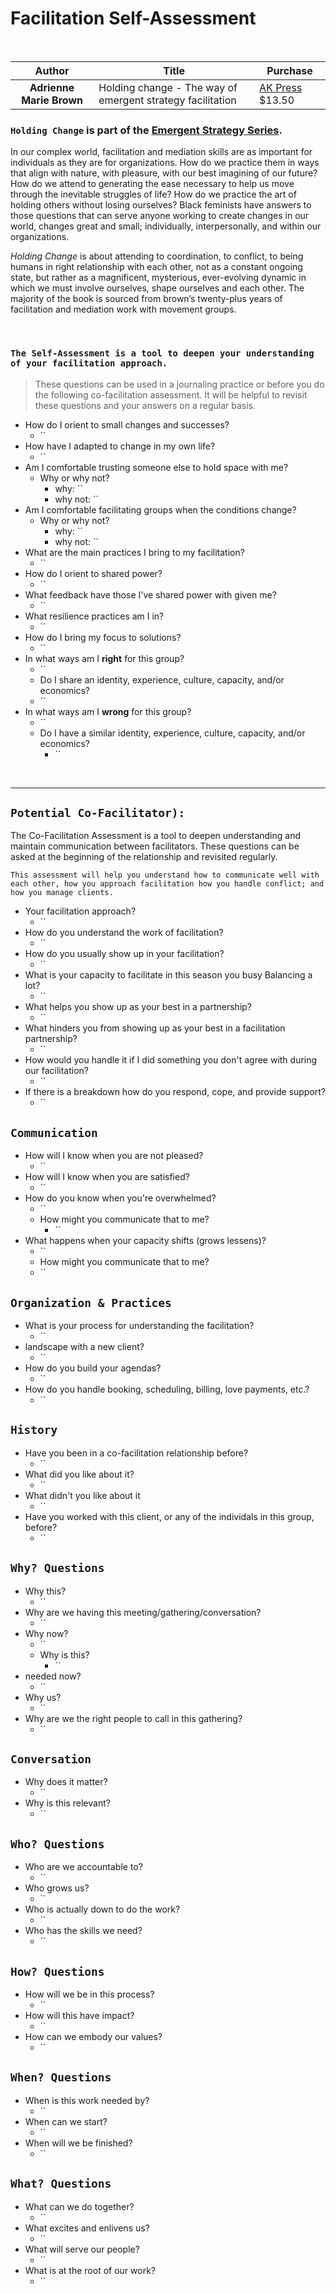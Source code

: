 # Facilitation Self-Assessment

<br>

|        **Author**        | **Title**                                            | **Purchase**                                          |
| :----------------------------: | ---------------------------------------------------------- | ----------------------------------------------------------- |
| **Adrienne Marie Brown** | Holding change - The way of emergent strategy facilitation | [AK Press](https://www.akpress.org/holding-change.html) $13.50 |

### `Holding Change` is part of the **[Emergent Strategy Series](https://www.akpress.org/featured-products/emergent-strategy-series.html).**

In our complex world, facilitation and mediation skills are as important for individuals as they are for organizations. How do we practice them in ways that align with nature, with pleasure, with our best imagining of our future? How do we attend to generating the ease necessary to help us move through the inevitable struggles of life? How do we practice the art of holding others without losing ourselves? Black feminists have answers to those questions that can serve anyone working to create changes in our world, changes great and small; individually, interpersonally, and within our organizations.

*Holding Change* is about attending to coordination, to conflict, to being humans in right relationship with each other, not as a constant ongoing state, but rather as a magnificent, mysterious, ever-evolving dynamic in which we must involve ourselves, shape ourselves and each other. The majority of the book is sourced from brown’s twenty-plus years of facilitation and mediation work with movement groups.

<br>

### `The Self-Assessment is a tool to deepen your understanding of your facilitation approach.`

> These questions can be used in a journaling practice or before you do the following co-facilitation assessment. It will be helpful to revisit these questions and your answers on a regular basis.

+ How do I orient to small changes and successes?
  + ``
+ How have I adapted to change in my own life?
  + ``
+ Am I comfortable trusting someone else to hold space with me?
  + Why or why not?
    + why: ``
    + why not: ``
+ Am I comfortable facilitating groups when the conditions change?
  + Why or why not?
    + why: ``
    + why not: ``
+ What are the main practices I bring to my facilitation?
  + ``
+ How do I orient to shared power?
  + ``
+ What feedback have those I've shared power with given me?
  + ``
+ What resilience practices am I in?
  + ``
+ How do I bring my focus to solutions?
  + ``
+ In what ways am I **right** for this group?
  + ``
  + Do I share an identity, experience, culture, capacity, and/or economics?
  + ``
+ In what ways am I **wrong** for this group?
  + ``
  + Do I have a similar identity, experience, culture, capacity, and/or economics?
    + ``

</br>

---

## `Potential Co-Facilitator):`

The Co-Facilitation Assessment is a tool to deepen understanding and maintain communication between facilitators. These questions can be asked at the beginning of the relationship and revisited regularly.

`This assessment will help you understand how to communicate well with each other, how you approach facilitation how you handle conflict; and how you manage clients. `

+ Your facilitation approach?
  + ``
+ How do you understand the work of facilitation?
  + ``
+ How do you usually show up in your facilitation?
  + ``
+ What is your capacity to facilitate in this season you busy Balancing a lot?
  + ``
+ What helps you show up as your best in a partnership?
  + ``
+ What hinders you from showing up as your best in a facilitation partnership?
  + ``
+ How would you handle it if I did something you don't agree with during our facilitation?
  + ``
+ If there is a breakdown how do you respond, cope, and provide support?
  + ``

## `Communication`

+ How will I know when you are not pleased?
  + ``
+ How will I know when you are satisfied?
  + ``
+ How do you know when you're overwhelmed?
  + ``
  + How might you communicate that to me?
    + ``
+ What happens when your capacity shifts (grows lessens)?
  + ``
  + How might you communicate that to me?
  + ``

## `Organization & Practices`

+ What is your process for understanding the facilitation?
  + ``
+ landscape with a new client?
  + ``
+ How do you build your agendas?
  + ``
+ How do you handle booking, scheduling, billing, love payments, etc.?
  + ``

## `History`

+ Have you been in a co-facilitation relationship before?
  + ``
+ What did you like about it?
  + ``
+ What didn't you like about it
  + ``
+ Have you worked with this client, or any of the individals in this group, before?
  + ``

## `Why? Questions`

+ Why this?
  + ``
+ Why are we having this meeting/gathering/conversation?
  + ``
+ Why now?
  + ``
  + Why is this?
    + ``
+ needed now?
  + ``
+ Why us?
  + ``
+ Why are we the right people to call in this gathering?
  + ``

## `Conversation`

+ Why does it matter?
  + ``
+ Why is this relevant?
  + ``

## `Who? Questions`

+ Who are we accountable to?
  + ``
+ Who grows us?
  + ``
+ Who is actually down to do the work?
  + ``
+ Who has the skills we need?
  + ``

## `How? Questions`

+ How will we be in this process?
  + ``
+ How will this have impact?
  + ``
+ How can we embody our values?
  + ``

## `When? Questions`

+ When is this work needed by?
  + ``
+ When can we start?
  + ``
+ When will we be finished?
  + ``

## `What? Questions`

+ What can we do together?
  + ``
+ What excites and enlivens us?
  + ``
+ What will serve our people?
  + ``
+ What is at the root of our work?
  + ``
